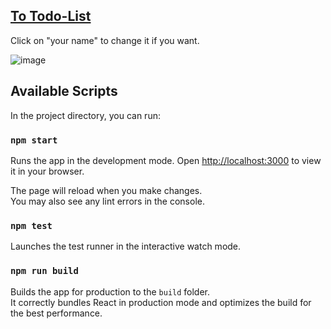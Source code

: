 ## [To Todo-List](https://todoprabhat.netlify.app/)

Click on "your name" to change it if you want.

![image](https://user-images.githubusercontent.com/83898334/215241984-04a2f20f-51bc-4932-a398-13452561a282.png)


## Available Scripts

In the project directory, you can run:

### `npm start`

Runs the app in the development mode.
Open [http://localhost:3000](http://localhost:3000) to view it in your browser.

The page will reload when you make changes.\
You may also see any lint errors in the console.

### `npm test`

Launches the test runner in the interactive watch mode.

### `npm run build`

Builds the app for production to the `build` folder.\
It correctly bundles React in production mode and optimizes the build for the best performance.
